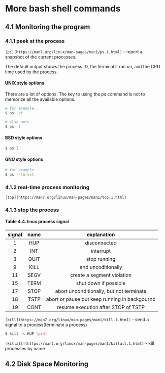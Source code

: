 # More bash shell commands

## 4.1 Monitoring the program

### 4.1.1 peek at the process

`[ps](https://man7.org/linux/man-pages/man1/ps.1.html)` - report a snapshot of the current processes.

The default output shows the process ID, the terminal it ran on, and the CPU time used by the process.

#### UNIX style options

There are a lot of options.
The key to using the ps command is not to memorize all the available options.

```bash
# for example..
$ ps -ef

# also note
$ ps -l
```

#### BSD style options

```bash
$ ps l
```


#### GNU style options

```bash
# for example..
$ ps --forest
```


### 4.1.2 real-time process monitoring

`[top](https://man7.org/linux/man-pages/man1/top.1.html)`

### 4.1.3 stop the process

#### Table 4.4. linux process signal

| signal | name |                  explanation                  |
|:------:|:----:|:---------------------------------------------:|
|    1   | HUP  | disconnected                                  |
|    2   | INT  | interrupt                                     |
|    3   | QUIT | stop running                                  |
|    9   | KILL | end uncoditionally                            |
|   11   | SEGV | create a segment violation                    |
|   15   | TERM | shut down if possible                         |
|   17   | STOP | abort unconditionally, but not terminate      |
|   18   | TSTP | abort or pause but keep running in backgournd |
|   19   | CONT | resume execution after STOP of TSTP           |


`[kill](https://man7.org/linux/man-pages/man1/kill.1.html)` - send a signal to a process(terminate a process)

```bash
$ kill -s HUP [pid]
```

`[killall](https://man7.org/linux/man-pages/man1/killall.1.html)` - kill processes by name


## 4.2 Disk Space Monitoring
